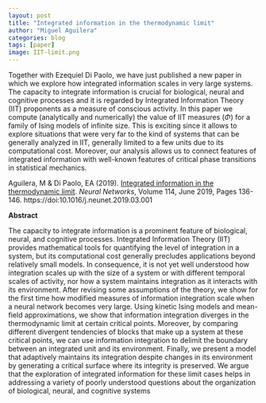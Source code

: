 ```yaml
---
layout: post
title: "Integrated information in the thermodynamic limit"
author: "Miguel Aguilera"
categories: blog
tags: [paper]
image: IIT-limit.png
---
```


Together with Ezequiel Di Paolo, we have just published a new paper in which we explore how integrated information scales in very large systems. The capacity to integrate information is crucial for biological, neural and cognitive processes and it is regarded by Integrated Information Theory (IIT) proponents as a measure of conscious activity. In this paper we compute (analytically and numerically) the value of IIT measures ($\Phi$) for a family of Ising models of infinite size. This is exciting since it allows to explore situations that were very far to the kind of systems that can be generally analyzed in IIT, generally limited to a few units due to its computational cost. Moreover, our analysis allows us to connect features of integrated information with well-known features of critical phase transitions in statistical mechanics.

Aguilera, M & Di Paolo, EA (2019). [Integrated information in the thermodynamic limit](https://doi.org/10.1016/j.neunet.2019.03.001). _Neural Networks_, Volume 114, June 2019, Pages 136-146\. https://doi:10.1016/j.neunet.2019.03.001 

**Abstract** 

The capacity to integrate information is a prominent feature of biological, neural, and cognitive processes. Integrated Information Theory (IIT) provides mathematical tools for quantifying the level of integration in a system, but its computational cost generally precludes applications beyond relatively small models. In consequence, it is not yet well understood how integration scales up with the size of a system or with different temporal scales of activity, nor how a system maintains integration as it interacts with its environment. After revising some assumptions of the theory, we show for the first time how modified measures of information integration scale when a neural network becomes very large. Using kinetic Ising models and mean-field approximations, we show that information integration diverges in the thermodynamic limit at certain critical points. Moreover, by comparing different divergent tendencies of blocks that make up a system at these critical points, we can use information integration to delimit the boundary between an integrated unit and its environment. Finally, we present a model that adaptively maintains its integration despite changes in its environment by generating a critical surface where its integrity is preserved. We argue that the exploration of integrated information for these limit cases helps in addressing a variety of poorly understood questions about the organization of biological, neural, and cognitive systems
